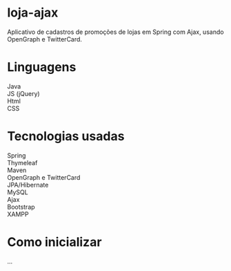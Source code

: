 # loja-ajax
Aplicativo de cadastros de promoções de lojas em Spring com Ajax, usando OpenGraph e TwitterCard.<br/>

# Linguagens
Java<br/>
JS (jQuery)<br/>
Html<br/>
CSS<br/>

# Tecnologias usadas
Spring<br/>
Thymeleaf<br/>
Maven<br/>
OpenGraph e TwitterCard<br/>
JPA/Hibernate<br/>
MySQL<br/>
Ajax<br/>
Bootstrap<br/>
XAMPP<br/>

# Como inicializar
...
